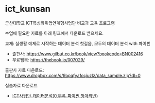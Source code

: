 # ict_kunsan
군산대학교 ICT특성화취업연계형사업단 비교과 교육 프로그램

수업에 필요한 자료를 아래 링크에서 다운로드 받으세요.

교재: 실생활 예제로 시작하는 데이터 분석 첫걸음, 모두의 데이터 분석 with 파이썬 
- 출판사: https://www.gilbut.co.kr/book/view?bookcode=BN002416
- 무료웹북: https://thebook.io/007029/

출판사 자료 다운로드: https://www.dropbox.com/s/9bpqfyafocjuzlz/data_sample.zip?dl=0

실습자료 다운로드

- [ICT사업단-데이터분석(0.부록-파이썬 병아리반)](https://www.dropbox.com/s/bpdofzac2toav9y/ICT%EC%82%AC%EC%97%85%EB%8B%A8-%EB%8D%B0%EC%9D%B4%ED%84%B0%EB%B6%84%EC%84%9D%280.%EB%B6%80%EB%A1%9D-%ED%8C%8C%EC%9D%B4%EC%8D%AC%20%EB%B3%91%EC%95%84%EB%A6%AC%EB%B0%98%29.ipynb?dl=0)


